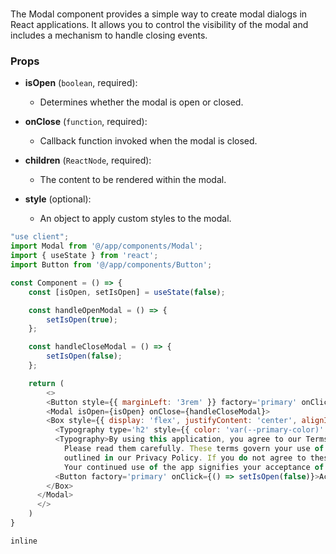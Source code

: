 # <Modal>

The Modal component provides a simple way to create modal dialogs in React applications. It allows you to control the visibility of the modal and includes a mechanism to handle closing events.

### Props

- **isOpen** (`boolean`, required):
  - Determines whether the modal is open or closed.

- **onClose** (`function`, required):
  - Callback function invoked when the modal is closed.

- **children** (`ReactNode`, required):
  - The content to be rendered within the modal.

- **style** (optional):
  - An object to apply custom styles to the modal.

```javascript
"use client";
import Modal from '@/app/components/Modal';
import { useState } from 'react';
import Button from '@/app/components/Button';

const Component = () => {
    const [isOpen, setIsOpen] = useState(false);

    const handleOpenModal = () => {
        setIsOpen(true);
    };

    const handleCloseModal = () => {
        setIsOpen(false);
    };

    return (
        <>
        <Button style={{ marginLeft: '3rem' }} factory='primary' onClick={() => setIsOpen(true)}>Modal</Button>
        <Modal isOpen={isOpen} onClose={handleCloseModal}>
        <Box style={{ display: 'flex', justifyContent: 'center', alignItems: 'center', flexDirection: 'column', padding: '1rem' }}>
          <Typography type='h2' style={{ color: 'var(--primary-color)' }}>Terms</Typography>
          <Typography>By using this application, you agree to our Terms of Use.
            Please read them carefully. These terms govern your use of the app and provide information about the app,
            outlined in our Privacy Policy. If you do not agree to these terms, please do not use the app.
            Your continued use of the app signifies your acceptance of these terms</Typography>
          <Button factory='primary' onClick={() => setIsOpen(false)}>Accept</Button>
        </Box>
      </Modal>
      </>
    )
}


```

```inline```
